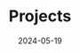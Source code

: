 ---
title: Projects
date: 2024-05-19
type: landing

sections:
  - block: markdown
    content:
      title: Projects
      subtitle: 전체 영업/마케팅 수요모델링 데이터 분석
      text: |
        <style>
        .filter-buttons {
          display: flex;
          gap: 1rem;
          justify-content: center;
          margin: 2rem 0;
          flex-wrap: wrap;
        }
        .filter-btn {
          padding: 0.75rem 2rem;
          background: white;
          border: 2px solid #6366f1;
          border-radius: 50px;
          color: #6366f1;
          cursor: pointer;
          font-weight: 600;
          transition: all 0.3s ease;
          font-size: 1rem;
        }
        .filter-btn:hover {
          background: #eef2ff;
          transform: translateY(-2px);
        }
        .filter-btn.active {
          background: #6366f1;
          color: white;
        }
        .projects-container {
          max-width: 1400px;
          margin: 0 auto;
          padding: 0 2rem;
        }
        .projects-grid {
          display: grid;
          grid-template-columns: repeat(3, 1fr);
          gap: 2.5rem;
          margin-top: 3rem;
        }
        .project-card {
          border: 1px solid #e5e7eb;
          border-radius: 12px;
          overflow: hidden;
          transition: all 0.3s ease;
          background: white;
          cursor: pointer;
          text-decoration: none;
          color: inherit;
          display: block;
        }
        .project-card:hover {
          transform: translateY(-5px);
          box-shadow: 0 10px 30px rgba(0,0,0,0.1);
        }
        .project-card.hidden {
          display: none;
        }
        .project-image {
          width: 100%;
          height: 220px;
          object-fit: cover;
        }
        .project-content {
          padding: 1.5rem;
        }
        .project-tag {
          display: inline-block;
          padding: 0.25rem 0.75rem;
          background: #eef2ff;
          color: #6366f1;
          border-radius: 50px;
          font-size: 0.8rem;
          margin-bottom: 0.5rem;
          font-weight: 500;
        }
        .project-title {
          font-size: 1.35rem;
          font-weight: 700;
          margin: 0.5rem 0;
          color: #111827;
        }
        .project-description {
          color: #6b7280;
          margin: 0.5rem 0;
          font-size: 0.9rem;
          line-height: 1.5;
        }
        .project-date {
          color: #9ca3af;
          font-size: 0.8rem;
          margin-top: 0.75rem;
        }
        @media (max-width: 1024px) {
          .projects-grid {
            grid-template-columns: repeat(2, 1fr);
          }
        }
        @media (max-width: 640px) {
          .projects-grid {
            grid-template-columns: 1fr;
          }
        }
        </style>
        
        <div class="projects-container">
          <div class="filter-buttons">
            <button class="filter-btn active" onclick="filterProjects('all')">전체</button>
            <button class="filter-btn" onclick="filterProjects('sales-marketing')">영업/마케팅</button>
            <button class="filter-btn" onclick="filterProjects('demand-modeling')">수요모델링</button>
            <button class="filter-btn" onclick="filterProjects('data-analysis')">데이터 분석</button>
          </div>
          
          <div class="projects-grid" id="projectsGrid">
            <!-- 프로젝트 1 -->
            <a href="/projects/pandas/" class="project-card" data-tags="sales-marketing data-analysis">
              <img src="/projects/pandas/featured.png" alt="영업 전환 예측" class="project-image">
              <div class="project-content">
                <span class="project-tag">영업/마케팅</span>
                <h3 class="project-title">영업 전환 예측 모델</h3>
                <p class="project-description">고객 행동 데이터 기반 전환 예측</p>
                <p class="project-date">2023년 10월</p>
              </div>
            </a>
            
            <!-- 프로젝트 2 -->
            <a href="/projects/pytorch/" class="project-card" data-tags="demand-modeling data-analysis">
              <img src="/projects/pytorch/featured.png" alt="수요 예측" class="project-image">
              <div class="project-content">
                <span class="project-tag">수요모델링</span>
                <h3 class="project-title">수요 예측 모델링</h3>
                <p class="project-description">시계열 데이터 활용 수요 예측</p>
                <p class="project-date">2023년 11월</p>
              </div>
            </a>
            
            <!-- 프로젝트 3 -->
            <a href="/projects/scikit/" class="project-card" data-tags="data-analysis sales-marketing">
              <img src="/projects/scikit/featured.png" alt="고객 세분화" class="project-image">
              <div class="project-content">
                <span class="project-tag">데이터 분석</span>
                <h3 class="project-title">고객 세분화 분석</h3>
                <p class="project-description">머신러닝 기반 고객 클러스터링</p>
                <p class="project-date">2023년 9월</p>
              </div>
            </a>
          </div>
        </div>
        
        <script>
        function filterProjects(category) {
          // 모든 버튼에서 active 제거
          document.querySelectorAll('.filter-btn').forEach(btn => {
            btn.classList.remove('active');
          });
          
          // 클릭된 버튼에 active 추가
          event.target.classList.add('active');
          
          // 모든 카드 가져오기
          const cards = document.querySelectorAll('.project-card');
          
          cards.forEach(card => {
            if (category === 'all') {
              card.classList.remove('hidden');
            } else {
              const tags = card.getAttribute('data-tags');
              if (tags.includes(category)) {
                card.classList.remove('hidden');
              } else {
                card.classList.add('hidden');
              }
            }
          });
        }
        </script>
---